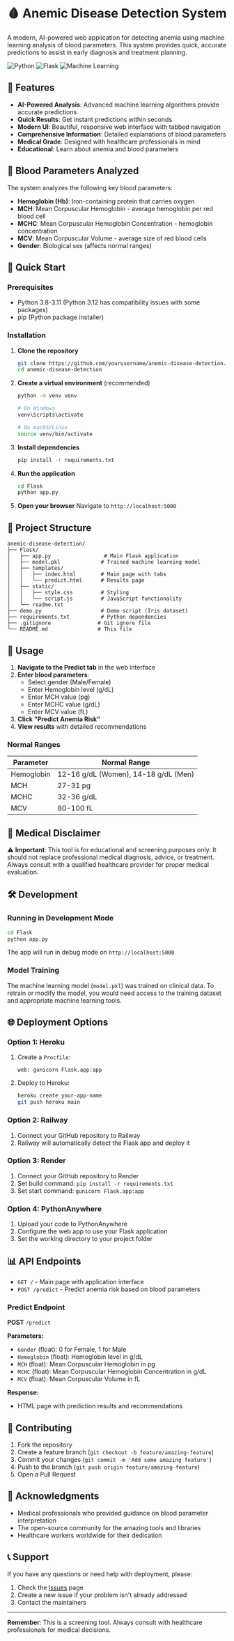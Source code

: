 # 🩸 Anemic Disease Detection System

A modern, AI-powered web application for detecting anemia using machine learning analysis of blood parameters. This system provides quick, accurate predictions to assist in early diagnosis and treatment planning.

![Python](https://img.shields.io/badge/Python-3.8+-blue.svg)
![Flask](https://img.shields.io/badge/Flask-2.3.3-green.svg)
![Machine Learning](https://img.shields.io/badge/ML-Scikit--Learn-orange.svg)

## 🌟 Features

- **AI-Powered Analysis**: Advanced machine learning algorithms provide accurate predictions
- **Quick Results**: Get instant predictions within seconds
- **Modern UI**: Beautiful, responsive web interface with tabbed navigation
- **Comprehensive Information**: Detailed explanations of blood parameters
- **Medical Grade**: Designed with healthcare professionals in mind
- **Educational**: Learn about anemia and blood parameters

## 🧬 Blood Parameters Analyzed

The system analyzes the following key blood parameters:

- **Hemoglobin (Hb)**: Iron-containing protein that carries oxygen
- **MCH**: Mean Corpuscular Hemoglobin - average hemoglobin per red blood cell
- **MCHC**: Mean Corpuscular Hemoglobin Concentration - hemoglobin concentration
- **MCV**: Mean Corpuscular Volume - average size of red blood cells
- **Gender**: Biological sex (affects normal ranges)

## 🚀 Quick Start

### Prerequisites

- Python 3.8-3.11 (Python 3.12 has compatibility issues with some packages)
- pip (Python package installer)

### Installation

1. **Clone the repository**
   ```bash
   git clone https://github.com/yourusername/anemic-disease-detection.git
   cd anemic-disease-detection
   ```

2. **Create a virtual environment** (recommended)
   ```bash
   python -m venv venv
   
   # On Windows
   venv\Scripts\activate
   
   # On macOS/Linux
   source venv/bin/activate
   ```

3. **Install dependencies**
   ```bash
   pip install -r requirements.txt
   ```

4. **Run the application**
   ```bash
   cd Flask
   python app.py
   ```

5. **Open your browser**
   Navigate to `http://localhost:5000`

## 📁 Project Structure

```
anemic-disease-detection/
├── Flask/
│   ├── app.py                 # Main Flask application
│   ├── model.pkl             # Trained machine learning model
│   ├── templates/
│   │   ├── index.html        # Main page with tabs
│   │   └── predict.html      # Results page
│   ├── static/
│   │   ├── style.css         # Styling
│   │   └── script.js         # JavaScript functionality
│   └── readme.txt
├── demo.py                   # Demo script (Iris dataset)
├── requirements.txt          # Python dependencies
├── .gitignore               # Git ignore file
└── README.md                # This file
```

## 🔧 Usage

1. **Navigate to the Predict tab** in the web interface
2. **Enter blood parameters**:
   - Select gender (Male/Female)
   - Enter Hemoglobin level (g/dL)
   - Enter MCH value (pg)
   - Enter MCHC value (g/dL)
   - Enter MCV value (fL)
3. **Click "Predict Anemia Risk"**
4. **View results** with detailed recommendations

### Normal Ranges

| Parameter | Normal Range |
|-----------|--------------|
| Hemoglobin | 12-16 g/dL (Women), 14-18 g/dL (Men) |
| MCH | 27-31 pg |
| MCHC | 32-36 g/dL |
| MCV | 80-100 fL |

## 🏥 Medical Disclaimer

⚠️ **Important**: This tool is for educational and screening purposes only. It should not replace professional medical diagnosis, advice, or treatment. Always consult with a qualified healthcare provider for proper medical evaluation.

## 🛠️ Development

### Running in Development Mode

```bash
cd Flask
python app.py
```

The app will run in debug mode on `http://localhost:5000`

### Model Training

The machine learning model (`model.pkl`) was trained on clinical data. To retrain or modify the model, you would need access to the training dataset and appropriate machine learning tools.

## 🌐 Deployment Options

### Option 1: Heroku

1. Create a `Procfile`:
   ```
   web: gunicorn Flask.app:app
   ```

2. Deploy to Heroku:
   ```bash
   heroku create your-app-name
   git push heroku main
   ```

### Option 2: Railway

1. Connect your GitHub repository to Railway
2. Railway will automatically detect the Flask app and deploy it

### Option 3: Render

1. Connect your GitHub repository to Render
2. Set build command: `pip install -r requirements.txt`
3. Set start command: `gunicorn Flask.app:app`

### Option 4: PythonAnywhere

1. Upload your code to PythonAnywhere
2. Configure the web app to use your Flask application
3. Set the working directory to your project folder

## 📊 API Endpoints

- `GET /` - Main page with application interface
- `POST /predict` - Predict anemia risk based on blood parameters

### Predict Endpoint

**POST** `/predict`

**Parameters:**
- `Gender` (float): 0 for Female, 1 for Male
- `Hemoglobin` (float): Hemoglobin level in g/dL
- `MCH` (float): Mean Corpuscular Hemoglobin in pg
- `MCHC` (float): Mean Corpuscular Hemoglobin Concentration in g/dL
- `MCV` (float): Mean Corpuscular Volume in fL

**Response:**
- HTML page with prediction results and recommendations

## 🤝 Contributing

1. Fork the repository
2. Create a feature branch (`git checkout -b feature/amazing-feature`)
3. Commit your changes (`git commit -m 'Add some amazing feature'`)
4. Push to the branch (`git push origin feature/amazing-feature`)
5. Open a Pull Request

## 🙏 Acknowledgments

- Medical professionals who provided guidance on blood parameter interpretation
- The open-source community for the amazing tools and libraries
- Healthcare workers worldwide for their dedication

## 📞 Support

If you have any questions or need help with deployment, please:

1. Check the [Issues](https://github.com/yourusername/anemic-disease-detection/issues) page
2. Create a new issue if your problem isn't already addressed
3. Contact the maintainers

---

**Remember**: This is a screening tool. Always consult with healthcare professionals for medical decisions.
